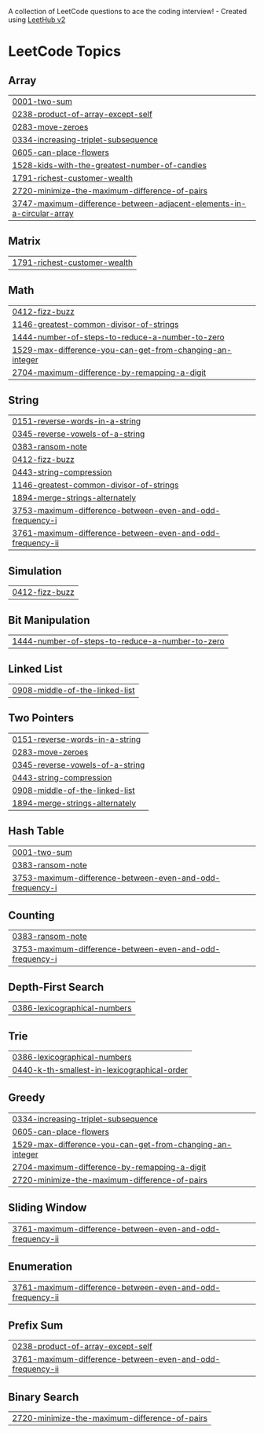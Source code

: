 A collection of LeetCode questions to ace the coding interview! - Created using [LeetHub v2](https://github.com/arunbhardwaj/LeetHub-2.0)
<!---LeetCode Topics Start-->
# LeetCode Topics
## Array
|  |
| ------- |
| [0001-two-sum](https://github.com/jaichanaditya03/Leetcode/tree/master/0001-two-sum) |
| [0238-product-of-array-except-self](https://github.com/jaichanaditya03/Leetcode/tree/master/0238-product-of-array-except-self) |
| [0283-move-zeroes](https://github.com/jaichanaditya03/Leetcode/tree/master/0283-move-zeroes) |
| [0334-increasing-triplet-subsequence](https://github.com/jaichanaditya03/Leetcode/tree/master/0334-increasing-triplet-subsequence) |
| [0605-can-place-flowers](https://github.com/jaichanaditya03/Leetcode/tree/master/0605-can-place-flowers) |
| [1528-kids-with-the-greatest-number-of-candies](https://github.com/jaichanaditya03/Leetcode/tree/master/1528-kids-with-the-greatest-number-of-candies) |
| [1791-richest-customer-wealth](https://github.com/jaichanaditya03/Leetcode/tree/master/1791-richest-customer-wealth) |
| [2720-minimize-the-maximum-difference-of-pairs](https://github.com/jaichanaditya03/Leetcode/tree/master/2720-minimize-the-maximum-difference-of-pairs) |
| [3747-maximum-difference-between-adjacent-elements-in-a-circular-array](https://github.com/jaichanaditya03/Leetcode/tree/master/3747-maximum-difference-between-adjacent-elements-in-a-circular-array) |
## Matrix
|  |
| ------- |
| [1791-richest-customer-wealth](https://github.com/jaichanaditya03/Leetcode/tree/master/1791-richest-customer-wealth) |
## Math
|  |
| ------- |
| [0412-fizz-buzz](https://github.com/jaichanaditya03/Leetcode/tree/master/0412-fizz-buzz) |
| [1146-greatest-common-divisor-of-strings](https://github.com/jaichanaditya03/Leetcode/tree/master/1146-greatest-common-divisor-of-strings) |
| [1444-number-of-steps-to-reduce-a-number-to-zero](https://github.com/jaichanaditya03/Leetcode/tree/master/1444-number-of-steps-to-reduce-a-number-to-zero) |
| [1529-max-difference-you-can-get-from-changing-an-integer](https://github.com/jaichanaditya03/Leetcode/tree/master/1529-max-difference-you-can-get-from-changing-an-integer) |
| [2704-maximum-difference-by-remapping-a-digit](https://github.com/jaichanaditya03/Leetcode/tree/master/2704-maximum-difference-by-remapping-a-digit) |
## String
|  |
| ------- |
| [0151-reverse-words-in-a-string](https://github.com/jaichanaditya03/Leetcode/tree/master/0151-reverse-words-in-a-string) |
| [0345-reverse-vowels-of-a-string](https://github.com/jaichanaditya03/Leetcode/tree/master/0345-reverse-vowels-of-a-string) |
| [0383-ransom-note](https://github.com/jaichanaditya03/Leetcode/tree/master/0383-ransom-note) |
| [0412-fizz-buzz](https://github.com/jaichanaditya03/Leetcode/tree/master/0412-fizz-buzz) |
| [0443-string-compression](https://github.com/jaichanaditya03/Leetcode/tree/master/0443-string-compression) |
| [1146-greatest-common-divisor-of-strings](https://github.com/jaichanaditya03/Leetcode/tree/master/1146-greatest-common-divisor-of-strings) |
| [1894-merge-strings-alternately](https://github.com/jaichanaditya03/Leetcode/tree/master/1894-merge-strings-alternately) |
| [3753-maximum-difference-between-even-and-odd-frequency-i](https://github.com/jaichanaditya03/Leetcode/tree/master/3753-maximum-difference-between-even-and-odd-frequency-i) |
| [3761-maximum-difference-between-even-and-odd-frequency-ii](https://github.com/jaichanaditya03/Leetcode/tree/master/3761-maximum-difference-between-even-and-odd-frequency-ii) |
## Simulation
|  |
| ------- |
| [0412-fizz-buzz](https://github.com/jaichanaditya03/Leetcode/tree/master/0412-fizz-buzz) |
## Bit Manipulation
|  |
| ------- |
| [1444-number-of-steps-to-reduce-a-number-to-zero](https://github.com/jaichanaditya03/Leetcode/tree/master/1444-number-of-steps-to-reduce-a-number-to-zero) |
## Linked List
|  |
| ------- |
| [0908-middle-of-the-linked-list](https://github.com/jaichanaditya03/Leetcode/tree/master/0908-middle-of-the-linked-list) |
## Two Pointers
|  |
| ------- |
| [0151-reverse-words-in-a-string](https://github.com/jaichanaditya03/Leetcode/tree/master/0151-reverse-words-in-a-string) |
| [0283-move-zeroes](https://github.com/jaichanaditya03/Leetcode/tree/master/0283-move-zeroes) |
| [0345-reverse-vowels-of-a-string](https://github.com/jaichanaditya03/Leetcode/tree/master/0345-reverse-vowels-of-a-string) |
| [0443-string-compression](https://github.com/jaichanaditya03/Leetcode/tree/master/0443-string-compression) |
| [0908-middle-of-the-linked-list](https://github.com/jaichanaditya03/Leetcode/tree/master/0908-middle-of-the-linked-list) |
| [1894-merge-strings-alternately](https://github.com/jaichanaditya03/Leetcode/tree/master/1894-merge-strings-alternately) |
## Hash Table
|  |
| ------- |
| [0001-two-sum](https://github.com/jaichanaditya03/Leetcode/tree/master/0001-two-sum) |
| [0383-ransom-note](https://github.com/jaichanaditya03/Leetcode/tree/master/0383-ransom-note) |
| [3753-maximum-difference-between-even-and-odd-frequency-i](https://github.com/jaichanaditya03/Leetcode/tree/master/3753-maximum-difference-between-even-and-odd-frequency-i) |
## Counting
|  |
| ------- |
| [0383-ransom-note](https://github.com/jaichanaditya03/Leetcode/tree/master/0383-ransom-note) |
| [3753-maximum-difference-between-even-and-odd-frequency-i](https://github.com/jaichanaditya03/Leetcode/tree/master/3753-maximum-difference-between-even-and-odd-frequency-i) |
## Depth-First Search
|  |
| ------- |
| [0386-lexicographical-numbers](https://github.com/jaichanaditya03/Leetcode/tree/master/0386-lexicographical-numbers) |
## Trie
|  |
| ------- |
| [0386-lexicographical-numbers](https://github.com/jaichanaditya03/Leetcode/tree/master/0386-lexicographical-numbers) |
| [0440-k-th-smallest-in-lexicographical-order](https://github.com/jaichanaditya03/Leetcode/tree/master/0440-k-th-smallest-in-lexicographical-order) |
## Greedy
|  |
| ------- |
| [0334-increasing-triplet-subsequence](https://github.com/jaichanaditya03/Leetcode/tree/master/0334-increasing-triplet-subsequence) |
| [0605-can-place-flowers](https://github.com/jaichanaditya03/Leetcode/tree/master/0605-can-place-flowers) |
| [1529-max-difference-you-can-get-from-changing-an-integer](https://github.com/jaichanaditya03/Leetcode/tree/master/1529-max-difference-you-can-get-from-changing-an-integer) |
| [2704-maximum-difference-by-remapping-a-digit](https://github.com/jaichanaditya03/Leetcode/tree/master/2704-maximum-difference-by-remapping-a-digit) |
| [2720-minimize-the-maximum-difference-of-pairs](https://github.com/jaichanaditya03/Leetcode/tree/master/2720-minimize-the-maximum-difference-of-pairs) |
## Sliding Window
|  |
| ------- |
| [3761-maximum-difference-between-even-and-odd-frequency-ii](https://github.com/jaichanaditya03/Leetcode/tree/master/3761-maximum-difference-between-even-and-odd-frequency-ii) |
## Enumeration
|  |
| ------- |
| [3761-maximum-difference-between-even-and-odd-frequency-ii](https://github.com/jaichanaditya03/Leetcode/tree/master/3761-maximum-difference-between-even-and-odd-frequency-ii) |
## Prefix Sum
|  |
| ------- |
| [0238-product-of-array-except-self](https://github.com/jaichanaditya03/Leetcode/tree/master/0238-product-of-array-except-self) |
| [3761-maximum-difference-between-even-and-odd-frequency-ii](https://github.com/jaichanaditya03/Leetcode/tree/master/3761-maximum-difference-between-even-and-odd-frequency-ii) |
## Binary Search
|  |
| ------- |
| [2720-minimize-the-maximum-difference-of-pairs](https://github.com/jaichanaditya03/Leetcode/tree/master/2720-minimize-the-maximum-difference-of-pairs) |
<!---LeetCode Topics End-->